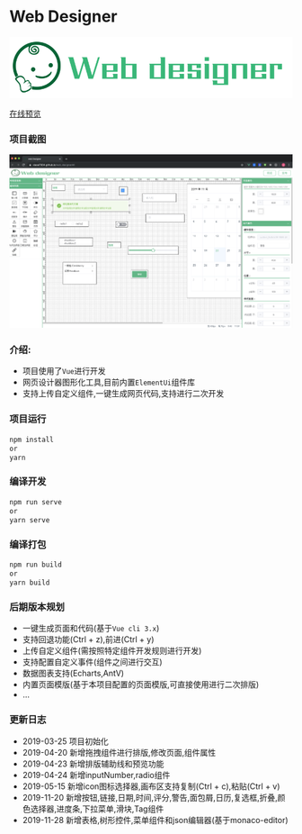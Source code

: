 # Web Designer
![](src/assets/logo1.png)

[在线预览](https://xiaoai7904.github.io/web_designer)

### 项目截图
![](src/assets/1.png)
### 介绍: 
* 项目使用了`Vue`进行开发
* 网页设计器图形化工具,目前内置`ElementUi`组件库
* 支持上传自定义组件,一键生成网页代码,支持进行二次开发

### 项目运行
```
npm install
or
yarn
```

### 编译开发
```
npm run serve
or
yarn serve
```

### 编译打包
```
npm run build
or
yarn build
```
### 后期版本规划
* 一键生成页面和代码(基于`Vue cli 3.x`)
* 支持回退功能(Ctrl + z),前进(Ctrl + y)
* 上传自定义组件(需按照特定组件开发规则进行开发)
* 支持配置自定义事件(组件之间进行交互)
* 数据图表支持(Echarts,AntV)
* 内置页面模版(基于本项目配置的页面模版,可直接使用进行二次排版)
* ...

### 更新日志
* 2019-03-25 项目初始化
* 2019-04-20 新增拖拽组件进行排版,修改页面,组件属性
* 2019-04-23 新增排版辅助线和预览功能
* 2019-04-24 新增inputNumber,radio组件
* 2019-05-15 新增icon图标选择器,画布区支持复制(Ctrl + c),粘贴(Ctrl + v)
* 2019-11-20 新增按钮,链接,日期,时间,评分,警告,面包屑,日历,复选框,折叠,颜色选择器,进度条,下拉菜单,滑块,Tag组件
* 2019-11-28 新增表格,树形控件,菜单组件和json编辑器(基于monaco-editor)